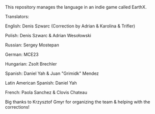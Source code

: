This repository manages the language in an indie game called EarthX. 

Translators:

English: Denis Szwarc (Correction by Adrian & Karolina & Trifler)

Polish: Denis Szwarc & Adrian Wesołowski

Russian: Sergey Mostepan

German: MCE23

Hungarian: Zsolt Brechler

Spanish: Daniel Yah & Juan "Grimidk" Mendez

Latin American Spanish: Daniel Yah

French: Paola Sanchez & Clovis Chateau

Big thanks to Krzysztof Gmyr for organizing the team & helping with the corrections!
